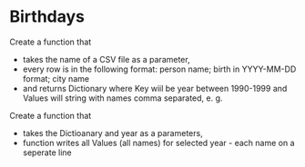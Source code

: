 # Birthdays

Create a function that
- takes the name of a CSV file as a parameter,
- every row is in the following format: person name; birth in YYYY-MM-DD format; city name
- and returns Dictionary where Key wiil be year between 1990-1999 and Values will string with names comma separated, e. g.

Create a function that
- takes the Dictioanary and year as a parameters,
- function writes all Values (all names) for selected year - each name on a seperate line
